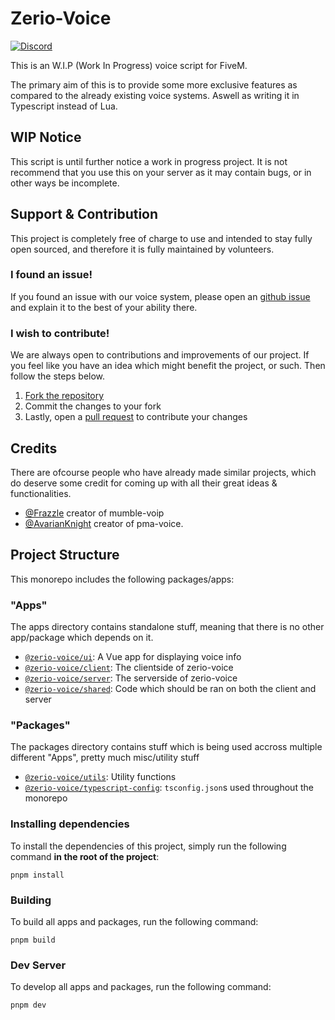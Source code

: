 # Zerio-Voice

[![Discord](https://img.shields.io/discord/931629164656734238?label=Our%20Discord)](http://discord.zerio-scripts.com/)

This is an W.I.P (Work In Progress) voice script for FiveM.

The primary aim of this is to provide some more exclusive features as compared
to the already existing voice systems. Aswell as writing it in Typescript
instead of Lua.

## WIP Notice

This script is until further notice a work in progress project. It is not
recommend that you use this on your server as it may contain bugs, or in other
ways be incomplete.

## Support & Contribution

This project is completely free of charge to use and intended to stay fully open
sourced, and therefore it is fully maintained by volunteers.

### I found an issue!

If you found an issue with our voice system, please open an
[github issue](https://github.com/Z3rio/zerio-voice/issues) and explain it to
the best of your ability there.

### I wish to contribute!

We are always open to contributions and improvements of our project. If you feel
like you have an idea which might benefit the project, or such. Then follow the
steps below.

1. [Fork the repository](https://github.com/Z3rio/zerio-voice/fork)
2. Commit the changes to your fork
3. Lastly, open a [pull request](https://github.com/Z3rio/zerio-voice/pulls) to
   contribute your changes

## Credits

There are ofcourse people who have already made similar projects, which do
deserve some credit for coming up with all their great ideas & functionalities.

- [@Frazzle](https://github.com/FrazzIe) creator of mumble-voip
- [@AvarianKnight](https://github.com/AvarianKnight) creator of pma-voice.

## Project Structure

This monorepo includes the following packages/apps:

### "Apps"

The apps directory contains standalone stuff, meaning that there is no other
app/package which depends on it.

- [`@zerio-voice/ui`](https://github.com/Z3rio/zerio-voice/tree/main/apps/ui): A
  Vue app for displaying voice info
- [`@zerio-voice/client`](https://github.com/Z3rio/zerio-voice/tree/main/apps/client):
  The clientside of zerio-voice
- [`@zerio-voice/server`](https://github.com/Z3rio/zerio-voice/tree/main/apps/server):
  The serverside of zerio-voice
- [`@zerio-voice/shared`](https://github.com/Z3rio/zerio-voice/tree/main/apps/shared):
  Code which should be ran on both the client and server

### "Packages"

The packages directory contains stuff which is being used accross multiple
different "Apps", pretty much misc/utility stuff

- [`@zerio-voice/utils`](https://github.com/Z3rio/zerio-voice/tree/main/packages/utils):
  Utility functions
- [`@zerio-voice/typescript-config`](https://github.com/Z3rio/zerio-voice/tree/main/packages/typescript-config):
  `tsconfig.json`s used throughout the monorepo

### Installing dependencies

To install the dependencies of this project, simply run the following command
**in the root of the project**:

```
pnpm install
```

### Building

To build all apps and packages, run the following command:

```
pnpm build
```

### Dev Server

To develop all apps and packages, run the following command:

```
pnpm dev
```

